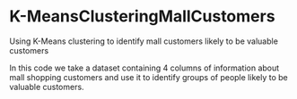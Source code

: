 # K-MeansClusteringMallCustomers
Using K-Means clustering to identify mall customers likely to be valuable customers

In this code we take a dataset containing 4 columns of information about mall shopping customers and use it to identify groups of people likely to be valuable customers. 
